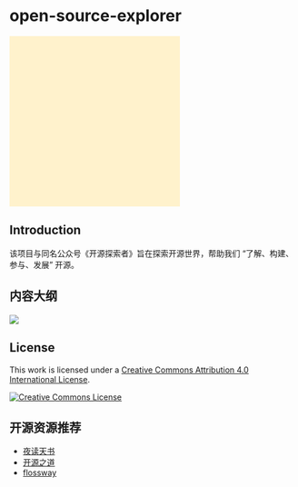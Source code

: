# open-source-explorer

<img align="center" width = "300" height = "300" src="img/open-source-explorer.gif"/>

## Introduction

该项目与同名公众号《开源探索者》旨在探索开源世界，帮助我们 “了解、构建、参与、发展” 开源。

## 内容大纲

<img align="center" src="[img/open-source-explorer.gif](https://edrawcloudpubliccn.oss-cn-shenzhen.aliyuncs.com/viewer/self/16026009/share/2022-3-3/1646291461/main.svg)"/>

## License

This work is licensed under a [Creative Commons Attribution 4.0 International License](http://creativecommons.org/licenses/by/4.0/).

[![Creative Commons License](https://i.creativecommons.org/l/by/4.0/88x31.png)](http://creativecommons.org/licenses/by/4.0/)

## 开源资源推荐

- [夜读天书](https://mp.weixin.qq.com/s/5CYCcOzayjym4KA_vS19LQ)
- [开源之道](https://opensourceway.community/)
- [flossway](https://github.com/flossway/flossway)
